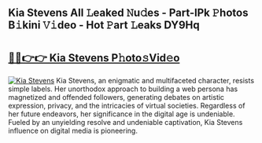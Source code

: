 ## Kia Stevens All 𝙻eaked 𝙽u𝚍es - Part-lPk 𝙿hotos B𝚒kini 𝚅𝚒deo - Hot 𝙿art 𝙻eaks DY9Hq

# <h2><a href="http://ld6rvu.urlbe.top/?page=Kia+Stevens">🔗🔗👉👉 Kia Stevens P𝚑oto𝚜Vid𝚎o</a></h2>

[![Kia Stevens](https://i.imgur.com/eBuTRDB.gif)](http://ld6rvu.urlbe.top/?page=Kia+Stevens)
Kia Stevens, an enigmatic and multifaceted character, resists simple labels. Her unorthodox approach to building a web persona has magnetized and offended followers, generating debates on artistic expression, privacy, and the intricacies of virtual societies. Regardless of her future endeavors, her significance in the digital age is undeniable. Fueled by an unyielding resolve and undeniable captivation, Kia Stevens influence on digital media is pioneering.
